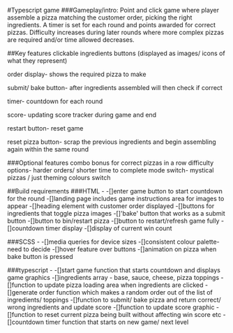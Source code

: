 #Typescript game
###Gameplay/intro:
Point and click game where player assemble a pizza matching the customer order, picking the right ingredients. A timer is set for each round and points awarded for correct pizzas.
Difficulty increases during later rounds where more complex pizzas are required and/or time allowed decreases.

##Key features
clickable ingredients buttons (displayed as images/ icons of what they represent)

order display- shows the required pizza to make

submit/ bake button- after ingredients assembled will then check if correct

timer- countdown for each round

score- updating score tracker during game and end

restart button- reset game

reset pizza button- scrap the previous ingredients and begin assembling again within the same round

###Optional features
combo bonus for correct pizzas in a row
difficulty options- harder orders/ shorter time to complete
mode switch- mystical pizzas / just theming colours switch

##Build requirements
###HTML -
-[]enter game button to start countdown for the round
-[]landing page includes game instructions
area for images to appear
-[]heading element with customer order displayed
-[]buttons for ingredients that toggle pizza images
-[]'bake' button that works as a submit button
-[]button to bin/restart pizza
-[]button to restart/refresh game fully
-[]countdown timer display
-[]display of current win count

###SCSS -
-[]media queries for device sizes
-[]consistent colour palette- need to decide
-[]hover feature over buttons
-[]animation on pizza when bake button is pressed

###typescript -
-[]start game function that starts countdown and displays game graphics
-[]ingredients array - base, sauce, cheese, pizza toppings
-[]function to update pizza loading area when ingredients are clicked
-[]generate order function which makes a random order out of the list of ingredients/ toppings
-[]function to submit/ bake pizza and return correct/ wrong ingredients and update score
-[]function to update score graphic
-[]function to reset current pizza being built without affecting win score etc
-[]countdown timer function that starts on new game/ next level
